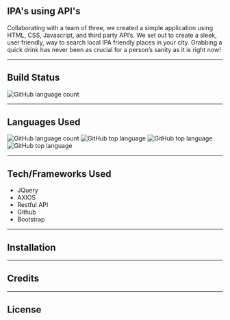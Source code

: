 ## IPA's using API's
Collaborating with a team of three, we created a simple application using HTML, CSS, Javascript, and third party API’s. We set out to create a sleek, user friendly, way to search local IPA friendly places in your city. Grabbing a quick drink has never been as crucial for a person’s sanity as it is right now!

---

## Build Status
![GitHub language count](https://img.shields.io/badge/build-passing-brightgreen)

---

## Languages Used
![GitHub language count](https://img.shields.io/github/languages/count/lrmccann/IPA-s-using-API-s?color=lime%20green%20&style=plastic)       ![GitHub top language](https://img.shields.io/github/languages/top/lrmccann/IPA-s-using-API-s?color=yellow&style=plastic)       ![GitHub top language](https://img.shields.io/badge/CSS-17.5%25-purple)       ![GitHub top language](https://img.shields.io/badge/HTML-43.3%25-red)

--- 

## Tech/Frameworks Used
- JQuery
- AXIOS
- Restful API
- Github
- Bootstrap

---

## Installation

---

## Credits

---

## License






